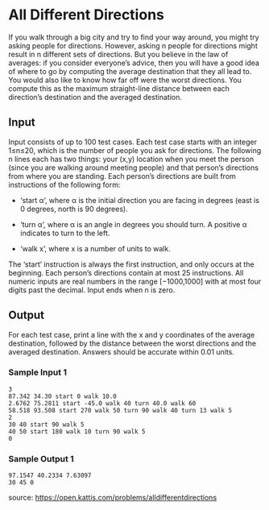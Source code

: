 # All Different Directions

If you walk through a big city and try to find your way around, you might try asking people for directions. However, asking n people for directions might result in n different sets of directions. But you believe in the law of averages: if you consider everyone’s advice, then you will have a good idea of where to go by computing the average destination that they all lead to. You would also like to know how far off were the worst directions. You compute this as the maximum straight-line distance between each direction’s destination and the averaged destination.

## Input
Input consists of up to 100 test cases. Each test case starts with an integer 1≤n≤20, which is the number of people you ask for directions. The following n lines each has two things: your (x,y) location when you meet the person (since you are walking around meeting people) and that person’s directions from where you are standing. Each person’s directions are built from instructions of the following form:

- ‘start α’, where α is the initial direction you are facing in degrees (east is 0 degrees, north is 90 degrees).

- ‘turn α’, where α is an angle in degrees you should turn. A positive α indicates to turn to the left.

- ‘walk x’, where x is a number of units to walk.

The ‘start’ instruction is always the first instruction, and only occurs at the beginning. Each person’s directions contain at most 25 instructions. All numeric inputs are real numbers in the range [−1000,1000] with at most four digits past the decimal. Input ends when n is zero.

## Output
For each test case, print a line with the x and y coordinates of the average destination, followed by the distance between the worst directions and the averaged destination. Answers should be accurate within 0.01 units.

### Sample Input 1
```
3
87.342 34.30 start 0 walk 10.0
2.6762 75.2811 start -45.0 walk 40 turn 40.0 walk 60
58.518 93.508 start 270 walk 50 turn 90 walk 40 turn 13 walk 5
2
30 40 start 90 walk 5
40 50 start 180 walk 10 turn 90 walk 5
0
```

### Sample Output 1
```
97.1547 40.2334 7.63097
30 45 0
```

source: https://open.kattis.com/problems/alldifferentdirections
